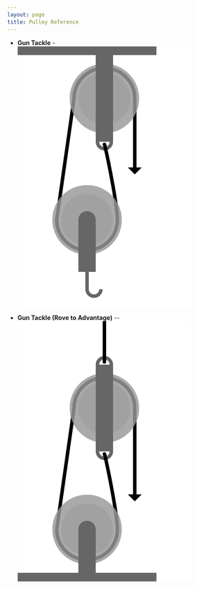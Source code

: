 ```yaml
---
layout: page
title: Pulley Reference
---
```


- **Gun Tackle** - ![Gun Tackle Diagram](/knots/gun-tackle.svg)

- **Gun Tackle (Rove to Advantage)** -- ![Gun Tackle(Rove to Advantage) Diagram](/knots/gun-tackle-rove-to-advantage.svg)
